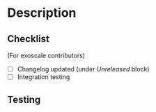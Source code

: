 # Description
<!--
* Prefix: the title with the component name being changed. Add a short and self describing sentence to ease the review
* Please add a few lines providing context and describing the change
* Please self comment changes whenever applicable to help with the review process
* Please keep the checklist as part of the PR. Tick what applies to this change.
-->

## Checklist
(For exoscale contributors)

* [ ] Changelog updated (under *Unreleased* block)
* [ ] Integration testing

## Testing

<!--
Describe the tests you did
-->
